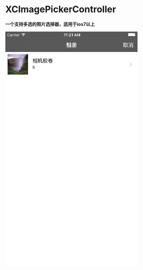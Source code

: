 XCImagePickerController
===========================================

**一个支持多选的照片选择器，适用于ios7以上**

![Image text](https://raw.githubusercontent.com/CoderXC/GitPhotoCode/master/XCImagePickerController/Simulator%20Screen%20Shot%202016%E5%B9%B46%E6%9C%8821%E6%97%A5%2011.21.46.png)
